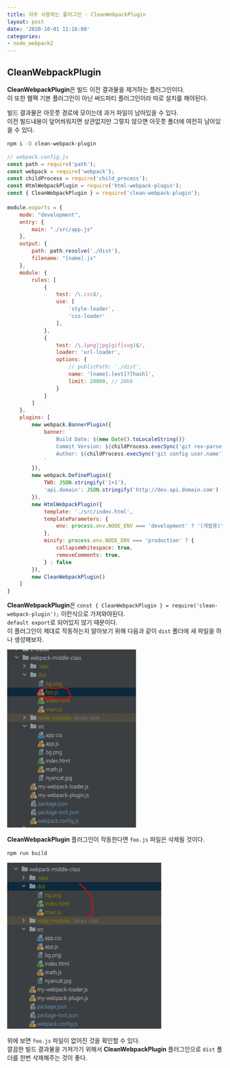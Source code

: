 ```yaml
---
title: 자주 사용하는 플러그인 - CleanWebpackPlugin
layout: post
date: '2020-10-01 11:16:00'
categories:
- node_webpack2
---
```


## CleanWebpackPlugin

**CleanWebpackPlugin**은 빌드 이전 결과물을 제거하는 플러그인이다.  
이 또한 웹팩 기본 플러그인이 아닌 써드파티 플러그인이라 따로 설치를 해야된다.  

빌드 결과물은 아웃풋 경로에 모이는데 과거 파일이 남아있을 수 있다.  
이전 빌드내용이 덮어씌워지면 상관없지만 그렇지 않으면 아웃풋 폴더에 여전히 남아있을 수 있다.  

```bash
npm i -D clean-webpack-plugin
```

```javascript
// webpack.config.js
const path = require('path');
const webpack = require('webpack');
const childProcess = require('child_process');
const HtmlWebpackPlugin = require('html-webpack-plugin');
const { CleanWebpackPlugin } = require('clean-webpack-plugin');

module.exports = {
    mode: "development",
    entry: {
        main: "./src/app.js"
    },
    output: {
        path: path.resolve('./dist'),
        filename: "[name].js"
    },
    module: {
        rules: [
            {
                test: /\.css$/,
                use: [
                    'style-loader',
                    'css-loader'
                ],
            },
            {
                test: /\.(png|jpg|gif|svg)$/,
                loader: 'url-loader',
                options: {
                    // publicPath: './dist',
                    name: '[name].[ext]?[hash]',
                    limit: 20000, // 20kb
                }
            }
        ]
    },
    plugins: [
        new webpack.BannerPlugin({
            banner: `
                Build Date: ${new Date().toLocaleString()}
                Commit Version: ${childProcess.execSync('git rev-parse --short HEAD')}
                Author: ${childProcess.execSync('git config user.name')}
            `
        }),
        new webpack.DefinePlugin({
            TWO: JSON.stringify('1+1'),
            'api.domain': JSON.stringify('http://dev.api.domain.com')
        }),
        new HtmlWebpackPlugin({
            template: './src/index.html',
            templateParameters: {
                env: process.env.NODE_ENV === 'development' ? '(개발용)' : ''
            },
            minify: process.env.NODE_ENV === 'production' ? {
                collapseWhitespace: true,
                removeComments: true,
            } : false
        }),
        new CleanWebpackPlugin()
    ]
}
```

**CleanWebpackPlugin**은 `const { CleanWebpackPlugin } = require('clean-webpack-plugin');` 이런식으로 가져와야된다.  
`default export`로 되어있지 않기 때문이다.  
이 플러그인이 제대로 작동하는지 알아보기 위해 다음과 같이 `dist` 폴더에 새 파일을 하나 생성해보자.

![](/static/img/node/webpack2/image64.jpg)

**CleanWebpackPlugin** 플러그인이 작동한다면 `foo.js` 파일은 삭제될 것이다.  

```bash
npm run build
```

![](/static/img/node/webpack2/image65.jpg)

위에 보면 `foo.js` 파일이 없어진 것을 확인할 수 있다.  
깔끔한 빌드 결과물을 가져가기 위해서 **CleanWebpackPlugin** 플러그인으로 `dist` 폴더를 한번 삭제해주는 것이 좋다.  
